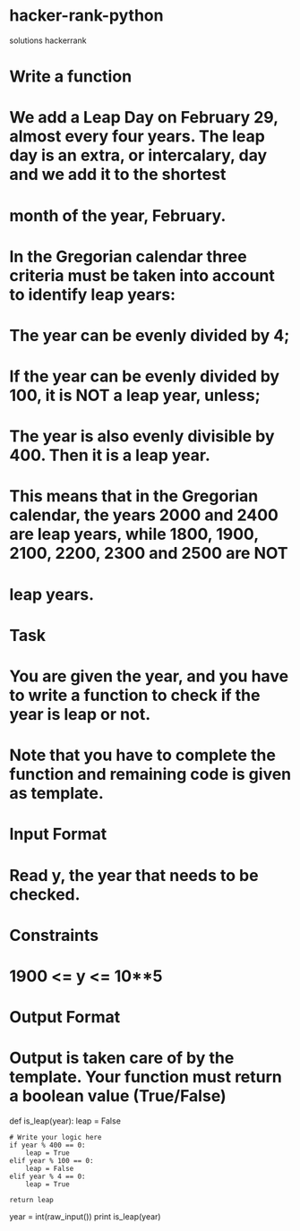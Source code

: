 # hacker-rank-python
solutions hackerrank
# Write a function

# We add a Leap Day on February 29, almost every four years. The leap day is an extra, or intercalary, day and we add it to the shortest
# month of the year, February. 
# In the Gregorian calendar three criteria must be taken into account to identify leap years:
# The year can be evenly divided by 4;
# If the year can be evenly divided by 100, it is NOT a leap year, unless;
# The year is also evenly divisible by 400. Then it is a leap year.

# This means that in the Gregorian calendar, the years 2000 and 2400 are leap years, while 1800, 1900, 2100, 2200, 2300 and 2500 are NOT
# leap years.

# Task 
# You are given the year, and you have to write a function to check if the year is leap or not.
# Note that you have to complete the function and remaining code is given as template.

# Input Format
# Read y, the year that needs to be checked.

# Constraints
# 1900 <= y <= 10**5

# Output Format
# Output is taken care of by the template. Your function must return a boolean value (True/False)

def is_leap(year):
    leap = False
    
    # Write your logic here
    if year % 400 == 0:
        leap = True
    elif year % 100 == 0:
        leap = False
    elif year % 4 == 0:
        leap = True
    
    return leap
    
year = int(raw_input())
print is_leap(year)
